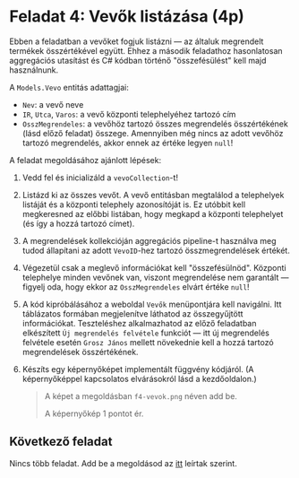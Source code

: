 # Feladat 4: Vevők listázása (4p)

Ebben a feladatban a vevőket fogjuk listázni — az általuk megrendelt termékek összértékével együtt. Ehhez a második feladathoz hasonlatosan aggregációs utasítást és C# kódban történő "összefésülést" kell majd használnunk.

A `Models.Vevo` entitás adattagjai:
* `Nev`: a vevő neve
* `IR`, `Utca`, `Varos`: a vevő központi telephelyéhez tartozó cím
* `OsszMegrendeles`: a vevőhöz tartozó összes megrendelés összértékének (lásd előző feladat) összege. Amennyiben még nincs az adott vevőhöz tartozó megrendelés, akkor ennek az értéke legyen `null`!

A feladat megoldásához ajánlott lépések:

1. Vedd fel és inicializáld a `vevoCollection`-t!

1. Listázd ki az összes vevőt. A vevő entitásban megtalálod a telephelyek listáját és a központi telephely azonosítóját is. Ez utóbbit kell megkeresned az előbbi listában, hogy megkapd a központi telephelyet (és így a hozzá tartozó címet).

1. A megrendelések kollekcióján aggregációs pipeline-t használva meg tudod állapítani az adott `VevoID`-hez tartozó összmegrendelések értékét.

1. Végezetül csak a meglevő információkat kell "összefésülnöd". Központi telephelye minden vevőnek van, viszont megrendelése nem garantált — figyelj oda, hogy ekkor az `OsszMegrendeles` elvárt értéke `null`!

1. A kód kipróbálásához a weboldal `Vevők` menüpontjára kell navigálni. Itt táblázatos formában megjelenítve láthatod az összegyűjtött információkat. Teszteléshez alkalmazhatod az előző feladatban elkészített `Új megrendelés felvétele` funkciót — itt új megrendelés felvétele esetén `Grosz János` mellett növekednie kell a hozzá tartozó megrendelések összértékének.

1. Készíts egy képernyőképet implementált függvény kódjáról. (A képernyőképpel kapcsolatos elvárásokról lásd a kezdőoldalon.)

   > A képet a megoldásban `f4-vevok.png` néven add be.
   >
   > A képernyőkép 1 pontot ér.

## Következő feladat

Nincs több feladat. Add be a megoldásod az [itt](README.md) leírtak szerint.
